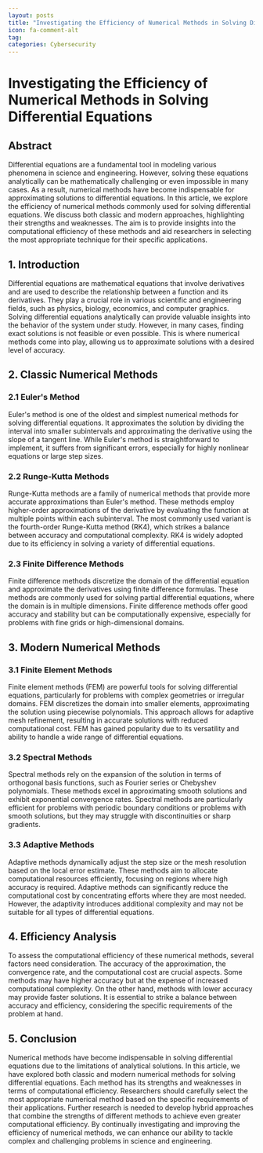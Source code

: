 ```yaml
---
layout: posts
title: "Investigating the Efficiency of Numerical Methods in Solving Differential Equations"
icon: fa-comment-alt
tag:      
categories: Cybersecurity
---
```



# Investigating the Efficiency of Numerical Methods in Solving Differential Equations

## Abstract
Differential equations are a fundamental tool in modeling various phenomena in science and engineering. However, solving these equations analytically can be mathematically challenging or even impossible in many cases. As a result, numerical methods have become indispensable for approximating solutions to differential equations. In this article, we explore the efficiency of numerical methods commonly used for solving differential equations. We discuss both classic and modern approaches, highlighting their strengths and weaknesses. The aim is to provide insights into the computational efficiency of these methods and aid researchers in selecting the most appropriate technique for their specific applications.

## 1. Introduction
Differential equations are mathematical equations that involve derivatives and are used to describe the relationship between a function and its derivatives. They play a crucial role in various scientific and engineering fields, such as physics, biology, economics, and computer graphics. Solving differential equations analytically can provide valuable insights into the behavior of the system under study. However, in many cases, finding exact solutions is not feasible or even possible. This is where numerical methods come into play, allowing us to approximate solutions with a desired level of accuracy.

## 2. Classic Numerical Methods
### 2.1 Euler's Method
Euler's method is one of the oldest and simplest numerical methods for solving differential equations. It approximates the solution by dividing the interval into smaller subintervals and approximating the derivative using the slope of a tangent line. While Euler's method is straightforward to implement, it suffers from significant errors, especially for highly nonlinear equations or large step sizes.

### 2.2 Runge-Kutta Methods
Runge-Kutta methods are a family of numerical methods that provide more accurate approximations than Euler's method. These methods employ higher-order approximations of the derivative by evaluating the function at multiple points within each subinterval. The most commonly used variant is the fourth-order Runge-Kutta method (RK4), which strikes a balance between accuracy and computational complexity. RK4 is widely adopted due to its efficiency in solving a variety of differential equations.

### 2.3 Finite Difference Methods
Finite difference methods discretize the domain of the differential equation and approximate the derivatives using finite difference formulas. These methods are commonly used for solving partial differential equations, where the domain is in multiple dimensions. Finite difference methods offer good accuracy and stability but can be computationally expensive, especially for problems with fine grids or high-dimensional domains.

## 3. Modern Numerical Methods
### 3.1 Finite Element Methods
Finite element methods (FEM) are powerful tools for solving differential equations, particularly for problems with complex geometries or irregular domains. FEM discretizes the domain into smaller elements, approximating the solution using piecewise polynomials. This approach allows for adaptive mesh refinement, resulting in accurate solutions with reduced computational cost. FEM has gained popularity due to its versatility and ability to handle a wide range of differential equations.

### 3.2 Spectral Methods
Spectral methods rely on the expansion of the solution in terms of orthogonal basis functions, such as Fourier series or Chebyshev polynomials. These methods excel in approximating smooth solutions and exhibit exponential convergence rates. Spectral methods are particularly efficient for problems with periodic boundary conditions or problems with smooth solutions, but they may struggle with discontinuities or sharp gradients.

### 3.3 Adaptive Methods
Adaptive methods dynamically adjust the step size or the mesh resolution based on the local error estimate. These methods aim to allocate computational resources efficiently, focusing on regions where high accuracy is required. Adaptive methods can significantly reduce the computational cost by concentrating efforts where they are most needed. However, the adaptivity introduces additional complexity and may not be suitable for all types of differential equations.

## 4. Efficiency Analysis
To assess the computational efficiency of these numerical methods, several factors need consideration. The accuracy of the approximation, the convergence rate, and the computational cost are crucial aspects. Some methods may have higher accuracy but at the expense of increased computational complexity. On the other hand, methods with lower accuracy may provide faster solutions. It is essential to strike a balance between accuracy and efficiency, considering the specific requirements of the problem at hand.

## 5. Conclusion
Numerical methods have become indispensable in solving differential equations due to the limitations of analytical solutions. In this article, we have explored both classic and modern numerical methods for solving differential equations. Each method has its strengths and weaknesses in terms of computational efficiency. Researchers should carefully select the most appropriate numerical method based on the specific requirements of their applications. Further research is needed to develop hybrid approaches that combine the strengths of different methods to achieve even greater computational efficiency. By continually investigating and improving the efficiency of numerical methods, we can enhance our ability to tackle complex and challenging problems in science and engineering.